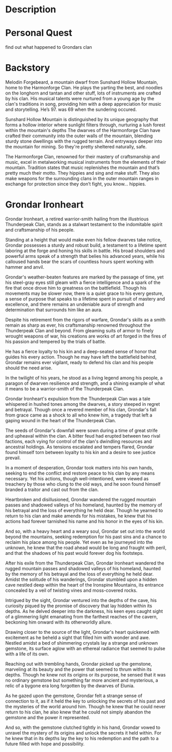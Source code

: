 # Description

# Personal Quest

find out what happened to Grondars clan

# Backstory

Melodin Forgebeard, a mountain dwarf from Sunshard Hollow Mountain, home to the Harmonforge Clan. He plays the yarting the best, and noodles on the longhorn and tantan and other stuff, lots of instruments are crafted by his clan. His musical talents were nurtured from a young age by the clan's traditions in song, providing him with a deep appreciation for music and storytelling. He’s 97. was 69 when the sundering occured.

Sunshard Hollow Mountain is distinguished by its unique geography that forms a hollow interior where sunlight filters through, nurturing a lush forest within the mountain's depths The dwarves of the Harmonforge Clan have crafted their community into the outer walls of the mountain, blending sturdy stone dwellings with the rugged terrain. And entryways deeper into the mountain for mining. So they're pretty sheltered naturally, safe.

The Harmonforge Clan, renowned for their mastery of craftsmanship and music, excel in metalworking musical instruments from the elements of their mountain. Tradition states that music replenishes the mountain and that’s pretty much their motto. They hippies and sing and make stuff. They also make weapons for the surrounding clans in the outer mountain ranges in exchange for protection since they don’t fight, you know... hippies.

# Grondar Ironheart

Grondar Ironheart, a retired warrior-smith hailing from the illustrious Thunderpeak Clan, stands as a stalwart testament to the indomitable spirit and craftsmanship of his people.

Standing at a height that would make even his fellow dwarves take notice, Grondar possesses a sturdy and robust build, a testament to a lifetime spent laboring at the forge and honing his skills in battle. His broad shoulders and powerful arms speak of a strength that belies his advanced years, while his calloused hands bear the scars of countless hours spent working with hammer and anvil.

Grondar's weather-beaten features are marked by the passage of time, yet his steel-gray eyes still gleam with a fierce intelligence and a spark of the fire that once drove him to greatness on the battlefield. Though his movements may be slower now, there is a quiet grace to his every gesture, a sense of purpose that speaks to a lifetime spent in pursuit of mastery and excellence, and there remains an undeniable aura of strength and determination that surrounds him like an aura.

Despite his retirement from the rigors of warfare, Grondar's skills as a smith remain as sharp as ever, his craftsmanship renowned throughout the Thunderpeak Clan and beyond. From gleaming suits of armor to finely wrought weapons of war, his creations are works of art forged in the fires of his passion and tempered by the trials of battle.

He has a fierce loyalty to his kin and a deep-seated sense of honor that guides his every action. Though he may have left the battlefield behind, Grondar remains ever vigilant, ready to defend his clan and his people should the need arise.

In the twilight of his years, he stood as a living legend among his people, a paragon of dwarven resilience and strength, and a shining example of what it means to be a warrior-smith of the Thunderpeak Clan.

Grondar Ironheart's expulsion from the Thunderpeak Clan was a tale whispered in hushed tones among the dwarves, a story steeped in regret and betrayal. Though once a revered member of his clan, Grondar's fall from grace came as a shock to all who knew him, a tragedy that left a gaping wound in the heart of the Thunderpeak Clan.

The seeds of Grondar's downfall were sown during a time of great strife and upheaval within the clan. A bitter feud had erupted between two rival factions, each vying for control of the clan's dwindling resources and ancestral holdings. As tensions escalated and tempers flared, Grondar found himself torn between loyalty to his kin and a desire to see justice prevail.

In a moment of desperation, Grondar took matters into his own hands, seeking to end the conflict and restore peace to his clan by any means necessary. Yet his actions, though well-intentioned, were viewed as treachery by those who clung to the old ways, and he soon found himself branded a traitor and cast out from the clan.

Heartbroken and disillusioned, Grondar wandered the rugged mountain passes and shadowed valleys of his homeland, haunted by the memory of his betrayal and the loss of everything he held dear. Though he yearned to return to his clan and make amends for his mistakes, he knew that his actions had forever tarnished his name and his honor in the eyes of his kin.

And so, with a heavy heart and a weary soul, Grondar set out into the world beyond the mountains, seeking redemption for his past sins and a chance to reclaim his place among his people. Yet even as he journeyed into the unknown, he knew that the road ahead would be long and fraught with peril, and that the shadows of his past would forever dog his footsteps.

After his exile from the Thunderpeak Clan, Grondar Ironheart wandered the rugged mountain passes and shadowed valleys of his homeland, haunted by the memory of his betrayal and the loss of everything he held dear. Amidst the solitude of his wanderings, Grondar stumbled upon a hidden cave nestled deep within the heart of the Ironspine Mountains, its entrance concealed by a veil of twisting vines and moss-covered rocks.

Intrigued by the sight, Grondar ventured into the depths of the cave, his curiosity piqued by the promise of discovery that lay hidden within its depths. As he delved deeper into the darkness, his keen eyes caught sight of a glimmering light emanating from the farthest reaches of the cavern, beckoning him onward with its otherworldly allure.

Drawing closer to the source of the light, Grondar's heart quickened with excitement as he beheld a sight that filled him with wonder and awe. Nestled amidst a bed of shimmering crystals lay a strange and unknown gemstone, its surface aglow with an ethereal radiance that seemed to pulse with a life of its own.

Reaching out with trembling hands, Grondar picked up the gemstone, marveling at its beauty and the power that seemed to thrum within its depths. Though he knew not its origins or its purpose, he sensed that it was no ordinary gemstone but something far more ancient and mysterious, a relic of a bygone era long forgotten by the dwarves of Elunia.

As he gazed upon the gemstone, Grondar felt a strange sense of connection to it, as if it held the key to unlocking the secrets of his past and the mysteries of the world around him. Though he knew that he could never return to his clan, he also knew that he could not simply abandon the gemstone and the power it represented.

And so, with the gemstone clutched tightly in his hand, Grondar vowed to unravel the mystery of its origins and unlock the secrets it held within. For he knew that in its depths lay the key to his redemption and the path to a future filled with hope and possibility.
